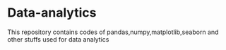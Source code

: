 # Data-analytics
This repository contains codes of pandas,numpy,matplotlib,seaborn and other stuffs used for data analytics

